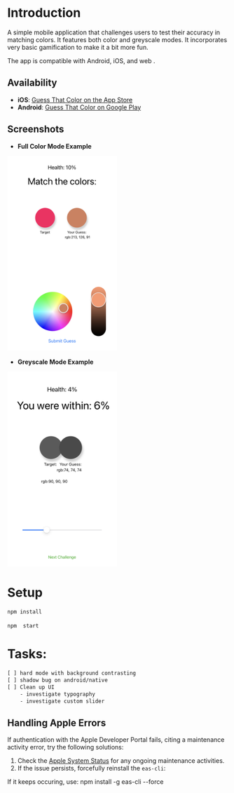 # Introduction

A simple mobile application that challenges users to test their accuracy in matching colors. It features both color and greyscale modes.
It incorporates very basic gamification to make it a bit more fun.

The app is compatible with Android, iOS, and web .

## Availability

- **iOS**: [Guess That Color on the App Store](https://apps.apple.com/us/app/guess-that-color/id6479181014)
- **Android**: [Guess That Color on Google Play](https://play.google.com/store/apps/details?id=com.jasonify.valuegame&hl=es_MX&gl=US)


## Screenshots

- **Full Color Mode Example**
<img src="assets/screenshots/screenshot1.png" alt="Color Matching Game - Full Color Mode" width="250"/>

- **Greyscale Mode Example**
<img src="assets/screenshots/screenshot2.png" alt="Color Matching Game - Greyscale Mode" width="250"/>


# Setup
```
npm install

npm  start
```

# Tasks:
    [ ] hard mode with background contrasting
    [ ] shadow bug on android/native
    [ ] Clean up UI
        - investigate typography
        - investigate custom slider


## Handling Apple Errors

If authentication with the Apple Developer Portal fails, citing a maintenance activity error, try the following solutions:

1. Check the [Apple System Status](https://developer.apple.com/system-status/) for any ongoing maintenance activities.
2. If the issue persists, forcefully reinstall the `eas-cli`:



If it keeps occuring, use:
npm install -g eas-cli --force

